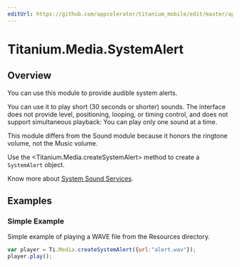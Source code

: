 ```yaml
---
editUrl: https://github.com/appcelerator/titanium_mobile/edit/master/apidoc/Titanium/Media/SystemAlert.yml
---
```

# Titanium.Media.SystemAlert

<TypeHeader/>

## Overview

You can use this module to provide audible system alerts. 

You can use it to play short (30 seconds or shorter) sounds. The interface does not provide level, positioning, 
looping, or timing control, and does not support simultaneous playback: You can play only one sound at a time. 

This module differs from the Sound module because it honors the ringtone volume, not the Music volume.

Use the <Titanium.Media.createSystemAlert> method to create a `SystemAlert` object.

Know more about [System Sound Services](https://developer.apple.com/reference/audiotoolbox/1657326-system_sound_services).

## Examples

### Simple Example

Simple example of playing a WAVE file from the Resources directory.

``` js
var player = Ti.Media.createSystemAlert({url:"alert.wav"});
player.play();
```

<ApiDocs/>
